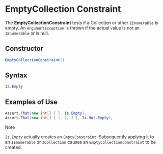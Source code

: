 # EmptyCollection Constraint

The **EmptyCollectionConstraint** tests if a Collection or other `IEnumerable` is empty. An `ArgumentException` is thrown if the actual value is not an `IEnumerable` or is null.

## Constructor

```csharp
EmptyCollectionConstraint()
```

## Syntax

```csharp
Is.Empty
```

## Examples of Use

```csharp
Assert.That(new int[] { }, Is.Empty);
Assert.That(new int[] { 1, 2, 3 }, Is.Not.Empty);
```

> [!NOTE]
> `Is.Empty` actually creates an `EmptyConstraint`. Subsequently applying it to an `IEnumerable` or `ICollection` causes an `EmptyCollectionConstraint` to be created.
